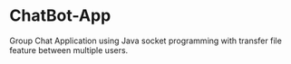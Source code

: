 # ChatBot-App
Group Chat Application using Java socket programming with transfer file feature between multiple users.

